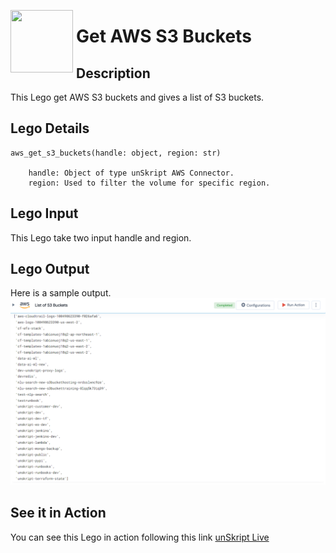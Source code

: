 [<img align="left" src="https://unskript.com/assets/favicon.png" width="100" height="100" style="padding-right: 5px">](https://unskript.com/assets/favicon.png) 
<h1>Get AWS S3 Buckets </h1>

## Description
This Lego get AWS S3 buckets and gives a list of S3 buckets.


## Lego Details

    aws_get_s3_buckets(handle: object, region: str)

        handle: Object of type unSkript AWS Connector.
        region: Used to filter the volume for specific region.

## Lego Input
This Lego take two input handle and region.

## Lego Output
Here is a sample output.
<img src="./1.png">


## See it in Action

You can see this Lego in action following this link [unSkript Live](https://us.app.unskript.io)
